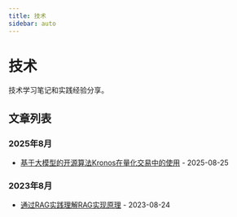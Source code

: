 ```yaml
---
title: 技术
sidebar: auto
---
```


# 技术

技术学习笔记和实践经验分享。

## 文章列表

### 2025年8月

- [基于大模型的开源算法Kronos在量化交易中的使用](./20250825-Kronos-ml.md) - 2025-08-25

### 2023年8月

- [通过RAG实践理解RAG实现原理](./20250824-RAG-study-1.md) - 2023-08-24

